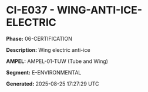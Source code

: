 # CI-E037 - WING-ANTI-ICE-ELECTRIC

**Phase:** 06-CERTIFICATION

**Description:** Wing electric anti-ice

**AMPEL:** AMPEL-01-TUW (Tube and Wing)

**Segment:** E-ENVIRONMENTAL

**Generated:** 2025-08-25 17:27:29 UTC
